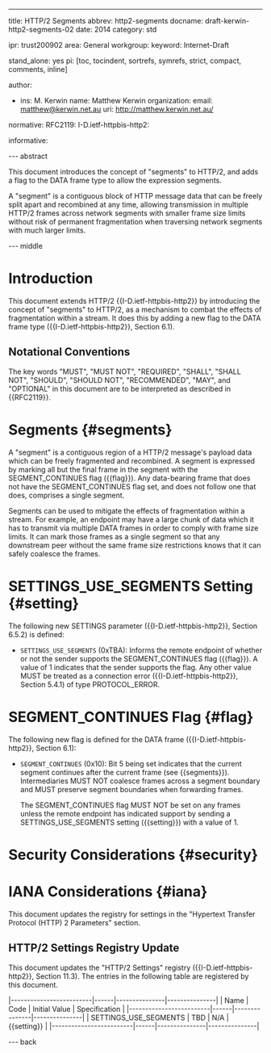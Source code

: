 ---
title: HTTP/2 Segments
abbrev: http2-segments
docname: draft-kerwin-http2-segments-02
date: 2014
category: std

ipr: trust200902
area: General
workgroup: 
keyword: Internet-Draft

stand_alone: yes
pi: [toc, tocindent, sortrefs, symrefs, strict, compact, comments, inline]

author:
 - ins: M. Kerwin
   name: Matthew Kerwin
   organization: 
   email: matthew@kerwin.net.au
   uri: http://matthew.kerwin.net.au/

normative:
  RFC2119:
  I-D.ietf-httpbis-http2:

informative:


--- abstract

This document introduces the concept of "segments" to HTTP/2, and adds a
flag to the DATA frame type to allow the expression segments.

A "segment" is a contiguous block of HTTP message data that can be freely
split apart and recombined at any time, allowing transmission in multiple
HTTP/2 frames across network segments with smaller frame size limits
without risk of permanent fragmentation when traversing network segments
with much larger limits.

--- middle

# Introduction

This document extends HTTP/2 {{I-D.ietf-httpbis-http2}} by introducing
the concept of "segments" to HTTP/2, as a mechanism to combat the
effects of fragmentation within a stream. It does this by adding a new
flag to the DATA frame type ({{I-D.ietf-httpbis-http2}}, Section 6.1).

## Notational Conventions

The key words "MUST", "MUST NOT", "REQUIRED", "SHALL", "SHALL NOT",
"SHOULD", "SHOULD NOT", "RECOMMENDED", "MAY", and "OPTIONAL" in this
document are to be interpreted as described in {{RFC2119}}.


# Segments  {#segments}

A "segment" is a contiguous region of a HTTP/2 message's payload data
which can be freely fragmented and recombined. A segment is expressed by
marking all but the final frame in the segment with the
SEGMENT\_CONTINUES flag ({{flag}}). Any data-bearing frame that does
not have the SEGMENT\_CONTINUES flag set, and does not follow one that
does, comprises a single segment.

Segments can be used to mitigate the effects of fragmentation within a
stream. For example, an endpoint may have a large chunk of data which it
has to transmit via multiple DATA frames in order to comply with frame
size limits. It can mark those frames as a single segment so that any
downstream peer without the same frame size restrictions knows that it
can safely coalesce the frames.


# SETTINGS\_USE\_SEGMENTS Setting {#setting}

The following new SETTINGS parameter ({{I-D.ietf-httpbis-http2}},
Section 6.5.2) is defined:

* `SETTINGS_USE_SEGMENTS` (0xTBA):
  Informs the remote endpoint of whether or not the sender supports the
  SEGMENT\_CONTINUES flag ({{flag}}). A value of 1 indicates that the
  sender supports the flag. Any other value MUST be treated as a
  connection error ({{I-D.ietf-httpbis-http2}}, Section 5.4.1) of type
  PROTOCOL\_ERROR.


# SEGMENT\_CONTINUES Flag  {#flag}

The following new flag is defined for the DATA frame
({{I-D.ietf-httpbis-http2}}, Section 6.1):

* `SEGMENT_CONTINUES` (0x10):
  Bit 5 being set indicates that the current segment continues after
  the current frame (see {{segments}}). Intermediaries MUST NOT
  coalesce frames across a segment boundary and MUST preserve
  segment boundaries when forwarding frames.

  The SEGMENT\_CONTINUES flag MUST NOT be set on any frames unless the
  remote endpoint has indicated support by sending a 
  SETTINGS\_USE\_SEGMENTS setting ({{setting}}) with a value of 1.

# Security Considerations  {#security}


# IANA Considerations  {#iana}

This document updates the registry for settings in the "Hypertext
Transfer Protocol (HTTP) 2 Parameters" section.

## HTTP/2 Settings Registry Update

This document updates the "HTTP/2 Settings" registry
({{I-D.ietf-httpbis-http2}}, Section 11.3). The entries in the
following table are registered by this document.

 |-------------------------|------|---------------|---------------|
 | Name                    | Code | Initial Value | Specification |
 |-------------------------|------|---------------|---------------|
 | SETTINGS\_USE\_SEGMENTS | TBD  | N/A           | {{setting}}   |
 |-------------------------|------|---------------|---------------|

--- back
